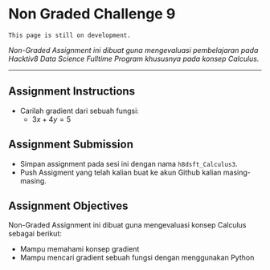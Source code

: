 # Non Graded Challenge 9

```{attention}
This page is still on development.
```

_Non-Graded Assignment ini dibuat guna mengevaluasi pembelajaran pada Hacktiv8 Data Science Fulltime Program khususnya pada konsep Calculus._

---

## Assignment Instructions

- Carilah gradient dari sebuah fungsi:
  - $3x+4y=5$

## Assignment Submission

- Simpan assignment pada sesi ini dengan nama `h8dsft_Calculus3`.
- Push Assigment yang telah kalian buat ke akun Github kalian masing-masing.

## Assignment Objectives

Non-Graded Assignment ini dibuat guna mengevaluasi konsep Calculus sebagai berikut:

- Mampu memahami konsep gradient
- Mampu mencari gradient sebuah fungsi dengan menggunakan Python
